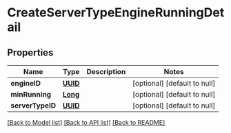 # CreateServerTypeEngineRunningDetail
## Properties

Name | Type | Description | Notes
------------ | ------------- | ------------- | -------------
**engineID** | [**UUID**](UUID.md) |  | [optional] [default to null]
**minRunning** | [**Long**](long.md) |  | [optional] [default to null]
**serverTypeID** | [**UUID**](UUID.md) |  | [optional] [default to null]

[[Back to Model list]](../README.md#documentation-for-models) [[Back to API list]](../README.md#documentation-for-api-endpoints) [[Back to README]](../README.md)

